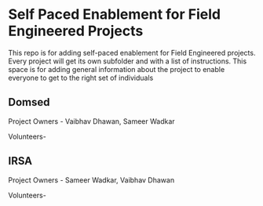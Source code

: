 # Self Paced Enablement for Field Engineered Projects

This repo is for adding self-paced enablement for Field Engineered projects. Every project will get its own subfolder 
and with a list of instructions. This space is for adding general information about the project to enable everyone 
to get to the right set of individuals

## Domsed

Project Owners - Vaibhav Dhawan, Sameer Wadkar

Volunteers- <ADD YOUR NAME WITH DETAILS ON WHAT YOU ARE COMFORTABLE ADDRESSING>

## IRSA

Project Owners - Sameer Wadkar, Vaibhav Dhawan

Volunteers- <ADD YOUR NAME WITH DETAILS ON WHAT YOU ARE COMFORTABLE ADDRESSING>







